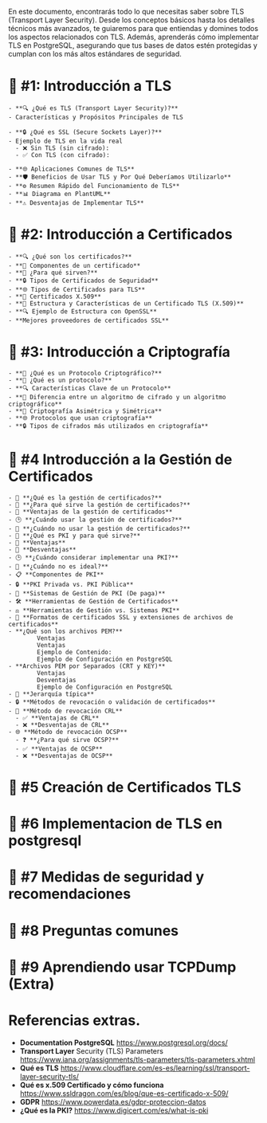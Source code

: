 En este documento, encontrarás todo lo que necesitas saber sobre TLS (Transport Layer Security). Desde los conceptos básicos hasta los detalles técnicos más avanzados, te guiaremos para que entiendas y domines todos los aspectos relacionados con TLS. Además, aprenderás cómo implementar TLS en PostgreSQL, asegurando que tus bases de datos estén protegidas y cumplan con los más altos estándares de seguridad.

 
 
# 📘 #1: Introducción a TLS

	- **🔍 ¿Qué es TLS (Transport Layer Security)?**
	- Características y Propósitos Principales de TLS

	- **🔒 ¿Qué es SSL (Secure Sockets Layer)?**
	- Ejemplo de TLS en la vida real
	  - ❌ Sin TLS (sin cifrado):
	  - ✅ Con TLS (con cifrado):

	- **🌐 Aplicaciones Comunes de TLS**
	- **🛡️ Beneficios de Usar TLS y Por Qué Deberíamos Utilizarlo**
	- **⚙️ Resumen Rápido del Funcionamiento de TLS**
	- **📊 Diagrama en PlantUML**
	- **⚠️ Desventajas de Implementar TLS**
 
# 📘 #2: Introducción a Certificados

	- **🔍 ¿Qué son los certificados?**
	- **🔧 Componentes de un certificado**
	- **🎯 ¿Para qué sirven?**
	- **🔒 Tipos de Certificados de Seguridad**
	- **🌐 Tipos de Certificados para TLS**
	- **📜 Certificados X.509**
	- **🧾 Estructura y Características de un Certificado TLS (X.509)**
	- **🔍 Ejemplo de Estructura con OpenSSL**
 	- **Mejores proveedores de certificados SSL**
	 

# 📘 #3: Introducción a Criptografía

	- **🔐 ¿Qué es un Protocolo Criptográfico?**
	- **📜 ¿Qué es un protocolo?**
	- **🔍 Características Clave de un Protocolo**
	- **🔄 Diferencia entre un algoritmo de cifrado y un algoritmo criptográfico**
	- **🔑 Criptografía Asimétrica y Simétrica**
	- **🌐 Protocolos que usan criptografía**
	- **🔒 Tipos de cifrados más utilizados en criptografía**
 
# 📘 #4 Introducción a la Gestión de Certificados

	- 📜 **¿Qué es la gestión de certificados?**
	- 🎯 **¿Para qué sirve la gestión de certificados?**
	- 🌟 **Ventajas de la gestión de certificados**
	- 🕒 **¿Cuándo usar la gestión de certificados?**
	- 🚫 **¿Cuándo no usar la gestión de certificados?**
	- 🔑 **¿Qué es PKI y para qué sirve?**
	- 🌟 **Ventajas**
	- 🚫 **Desventajas**
	- 🕒 **¿Cuándo considerar implementar una PKI?**
	- 🚫 **¿Cuándo no es ideal?**
	- 📋 **Componentes de PKI**
	- 🔒 **PKI Privada vs. PKI Pública**
	- 💼 **Sistemas de Gestión de PKI (De paga)**
	- 🛠️ **Herramientas de Gestión de Certificados**
	- ⚖️ **Herramientas de Gestión vs. Sistemas PKI**
	- 📂 **Formatos de certificados SSL y extensiones de archivos de certificados**
	- **¿Qué son los archivos PEM?**
			Ventajas
			Ventajas
			Ejemplo de Contenido:
			Ejemplo de Configuración en PostgreSQL
	- **Archivos PEM por Separados (CRT y KEY)**
			Ventajas
			Desventajas
			Ejemplo de Configuración en PostgreSQL
	- 🏢 **Jerarquía típica**
	- 🔒 **Métodos de revocación o validación de certificados**
	- 📜 **Método de revocación CRL**
	  - ✅ **Ventajas de CRL**
	  - ❌ **Desventajas de CRL**
	- 🌐 **Método de revocación OCSP**
	  - ❓ **¿Para qué sirve OCSP?**
	  - ✅ **Ventajas de OCSP**
	  - ❌ **Desventajas de OCSP**
 
 
# 📘 #5  Creación de Certificados TLS

# 📘 #6  Implementacion de TLS en postgresql 
# 📘 #7  Medidas de seguridad y recomendaciones
# 📘 #8  Preguntas comunes
# 📘 #9  Aprendiendo usar TCPDump (Extra)

 
# Referencias extras.

  - **Documentation PostgreSQL**  https://www.postgresql.org/docs/
  - **Transport Layer** Security (TLS) Parameters https://www.iana.org/assignments/tls-parameters/tls-parameters.xhtml
  - **Qué es TLS** https://www.cloudflare.com/es-es/learning/ssl/transport-layer-security-tls/
  - **Qué es x.509 Certificado y cómo funciona** https://www.ssldragon.com/es/blog/que-es-certificado-x-509/
  - **GDPR**  https://www.powerdata.es/gdpr-proteccion-datos
  - **¿Qué es la PKI?** https://www.digicert.com/es/what-is-pki

